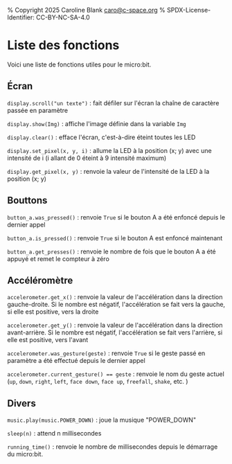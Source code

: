 % Copyright 2025 Caroline Blank <caro@c-space.org>
% SPDX-License-Identifier: CC-BY-NC-SA-4.0


# Liste des fonctions

Voici une liste de fonctions utiles pour le micro:bit.

## Écran

`display.scroll("un texte")`
: fait défiler sur l'écran la chaîne de caractère passée en paramètre

`display.show(Img)`
: affiche l'image définie dans la variable `Img`

`display.clear()`
: efface l'écran, c'est-à-dire éteint toutes les LED

`display.set_pixel(x, y, i)`
: allume la LED à la position (x; y) avec une intensité de i (i allant de 0
éteint à 9 intensité maximum)

`display.get_pixel(x, y)`
: renvoie la valeur de l'intensité de la LED à la position (x; y)


## Bouttons

`button_a.was_pressed()`
: renvoie `True` si le bouton A a été enfoncé depuis le dernier appel

`button_a.is_pressed()`
: renvoie `True` si le bouton A est enfoncé maintenant

`button_a.get_presses()`
: renvoie le nombre de fois que le bouton A a été appuyé et remet le compteur à
zéro


## Accéléromètre

`accelerometer.get_x()`
: renvoie la valeur de l'accélération dans la direction gauche-droite. Si le
nombre est négatif, l'accélération se fait vers la gauche, si elle est positive,
vers la droite

`accelerometer.get_y()`
: renvoie la valeur de l'accélération dans la direction avant-arrière. Si le
nombre est négatif, l'accélération se fait vers l'arrière, si elle est positive,
vers l'avant

`accelerometer.was_gesture(geste)`
: renvoie `True` si le geste passé en paramètre a été effectué depuis le dernier
appel

`accelerometer.current_gesture() == geste`
: renvoie le nom du geste actuel (`up`, `down`, `right`, `left`,
`face down`, `face up`, `freefall`, `shake`, etc. )


## Divers

`music.play(music.POWER_DOWN)`
: joue la musique "POWER_DOWN"

`sleep(n)`
: attend n millisecondes

`running_time()`
: renvoie le nombre de millisecondes depuis le démarrage du micro:bit.


